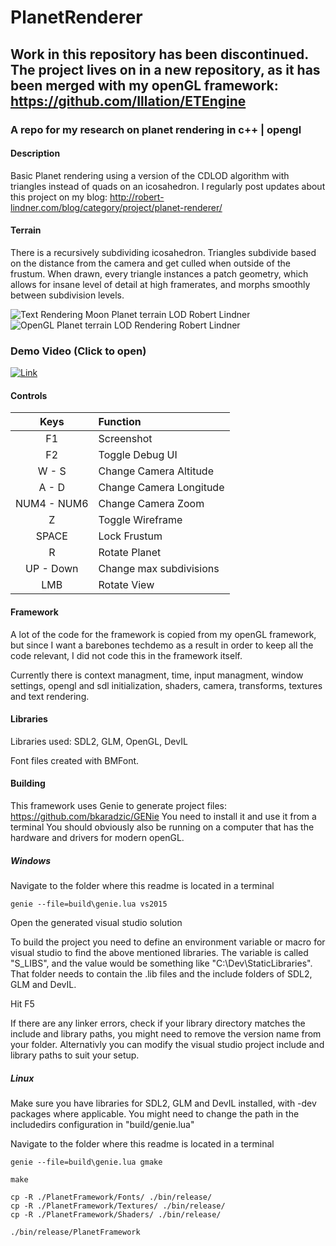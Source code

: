 # PlanetRenderer

## **Work in this repository has been discontinued. The project lives on in a new repository, as it has been merged with my openGL framework: https://github.com/Illation/ETEngine**


### A repo for my research on planet rendering in c++ | opengl

#### Description
Basic Planet rendering using a version of the CDLOD algorithm with triangles instead of quads on an icosahedron.
I regularly post updates about this project on my blog: http://robert-lindner.com/blog/category/project/planet-renderer/

#### Terrain
There is a recursively subdividing icosahedron. Triangles subdivide based on the distance from the camera and get culled when outside of the frustum. When drawn, every triangle instances a patch geometry, which allows for insane level of detail at high framerates, and morphs smoothly between subdivision levels.

![Text Rendering Moon Planet terrain LOD Robert Lindner](http://i.imgur.com/csAW0tV.jpg)
![OpenGL Planet terrain LOD Rendering Robert Lindner](http://i.imgur.com/qubk7gj.jpg)

### Demo Video (Click to open)
[![Link](https://i.ytimg.com/vi/66VysDSQ8Mw/maxresdefault.jpg)](https://www.youtube.com/watch?v=66VysDSQ8Mw)

#### Controls
| Keys | Function |
| :---: |:--- |
| F1 | Screenshot |
| F2 | Toggle Debug UI |
| W - S | Change Camera Altitude |
| A - D | Change Camera Longitude |
| NUM4 - NUM6 | Change Camera Zoom |
| Z | Toggle Wireframe |
| SPACE | Lock Frustum |
| R | Rotate Planet |
| UP - Down | Change max subdivisions |
| LMB | Rotate View |

#### Framework
A lot of the code for the framework is copied from my openGL framework, but since I want a barebones techdemo as a result in order to keep all the code relevant, I did not code this in the framework itself.

Currently there is context managment, time, input managment, window settings, opengl and sdl initialization, shaders, camera, transforms, textures and text rendering.

#### Libraries
Libraries used: SDL2, GLM, OpenGL, DevIL

Font files created with BMFont.

#### Building

This framework uses Genie to generate project files: https://github.com/bkaradzic/GENie
You need to install it and use it from a terminal
You should obviously also be running on a computer that has the hardware and drivers for modern openGL.

##### Windows

Navigate to the folder where this readme is located in a terminal

    genie --file=build\genie.lua vs2015
    
Open the generated visual studio solution

To build the project you need to define an environment variable or macro for visual studio to find the above mentioned libraries.
The variable is called "S_LIBS", and the value would be something like "C:\Dev\StaticLibraries".
That folder needs to contain the .lib files and the include folders of SDL2, GLM and DevIL.

Hit F5

If there are any linker errors, check if your library directory matches the include and library paths, you might need to remove the version name from your folder.
Alternativly you can modify the visual studio project include and library paths to suit your setup. 

##### Linux

Make sure you have libraries for SDL2, GLM and DevIL installed, with -dev packages where applicable.
You might need to change the path in the includedirs configuration in "build/genie.lua"

Navigate to the folder where this readme is located in a terminal

    genie --file=build\genie.lua gmake
    
    make
    
    cp -R ./PlanetFramework/Fonts/ ./bin/release/
    cp -R ./PlanetFramework/Textures/ ./bin/release/
    cp -R ./PlanetFramework/Shaders/ ./bin/release/
    
    ./bin/release/PlanetFramework

